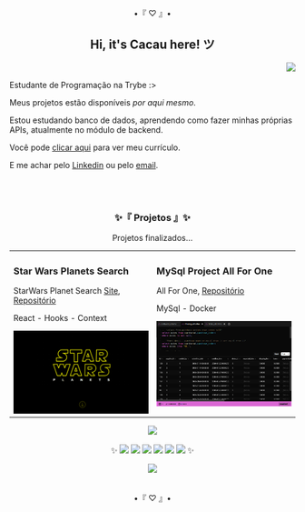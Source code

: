 <div align="center">
  <p>•『 ♡ 』•</p>
  <h2>Hi, it's Cacau here! ツ</h2>
</div>

<a href="https://github.com/itscacauinpt"></a>
<img align="right" atl="good" src="https://media.giphy.com/media/11ISwbgCxEzMyY/giphy.gif">
<br/>
 
Estudante de Programação na Trybe :>

Meus projetos estão disponíveis _por aqui mesmo_.

Estou estudando banco de dados, aprendendo como fazer minhas próprias APIs, atualmente no módulo de backend.

Você pode <a href="https://gitconnected.com/itscacauinpt/resume">clicar aqui</a> para ver meu currículo.

E me achar pelo <a href="https://www.linkedin.com/in/anaclaudia-de-souza">Linkedin</a> ou pelo <a href="anaclaudia.sza@outlook.com">email</a>.

<br/>
<br/>

<div align="center">
  
<h3>✨『 Projetos 』✨</h3>
<p>Projetos finalizados...</p>
<table>
  <tr>
     <td valign="top">
      <h3 align="left">Star Wars Planets Search</h3>
      <p>StarWars Planet Search <a href="https://starwars-planet-search.surge.sh/">Site</a>, <a href="https://github.com/itscacauinpt/starwars-planet-search">Repositório</a></p>
       <p>React - Hooks - Context</p>
      <a href="https://github.com/itscacauinpt/starwars-planet-search"><img width=300px src="https://github.com/itscacauinpt/itscacauinpt/blob/media/starwars-preview.png" alt="preview" /></a>
    </td>
    <td valign="top">
      <h3 align="left">MySql Project All For One</h3>
      <p>All For One, <a href="https://github.com/itscacauinpt/itscacauinpt/blob/media/data-example-preview.png">Repositório</a></p>
       <p>MySql - Docker</p>
      <a href="https://github.com/itscacauinpt/mysql-project-all-for-one"><img width=300px src="https://github.com/itscacauinpt/itscacauinpt/blob/media/data-example-preview.png" alt="preview" /></a>
    </td>
  </tr>
 </table>
  
<a align="center" href="https://www.linkedin.com/in/anaclaudia-de-souza"> <img src="https://img.shields.io/badge/-LinkedIn-%230077B5?style=for-the-badge&logo=linkedin&logoColor=black"> </a>

✨ <img src="https://img.shields.io/badge/-JavaScript-black?style=flat-square&logo=javascript"> <img src="https://img.shields.io/badge/-Nodejs-black?style=flat-square&logo=nodedotjs"> <img src="https://img.shields.io/badge/-React-black?style=flat-square&logo=react"> <img src="https://img.shields.io/badge/-MySQL-black?style=flat-square&logo=mysql"> <img src="https://img.shields.io/badge/-Docker-black?style=flat-square&logo=docker"> <img src="https://img.shields.io/badge/-Git-black?style=flat-square&logo=git"> ✨
<!-- <img src="https://img.shields.io/badge/-MongoDB-black?style=flat-square&logo=mongodb"> -->
  
<img src="http://github-readme-streak-stats.herokuapp.com?user=itscacauinpt&theme=highcontrast&locale=pt-br" >
</div>

<br/>
<p align="center">•『 ♡ 』•</p>
